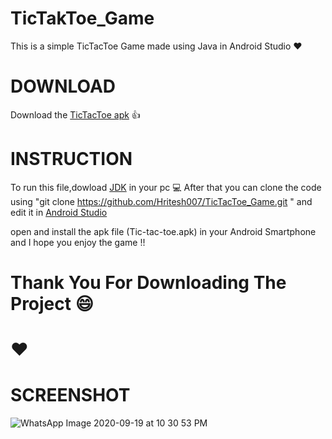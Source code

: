 # TicTakToe_Game
 
 This is a simple TicTacToe Game made using Java in Android Studio :hearts:
 
 # DOWNLOAD
 
 Download the [TicTacToe apk](https://github.com/Hritesh007/TicTacToe_Game/raw/master/app/app-debug.apk)  :+1:
 
 # INSTRUCTION
 
 To run this file,dowload [JDK](https://www.oracle.com/technetwork/java/javase/downloads/jdk11-downloads-5066655.html) in your pc :computer:
 After that you can clone the code using "git clone https://github.com/Hritesh007/TicTacToe_Game.git " and edit it in [Android Studio](https://developer.android.com/studio)
 
 open and install the apk file (Tic-tac-toe.apk) in your Android Smartphone and I hope you enjoy the game !!
 
 # Thank You For Downloading The Project :smile:
 
 # :hearts:
 
 # SCREENSHOT
 ![WhatsApp Image 2020-09-19 at 10 30 53 PM](https://user-images.githubusercontent.com/41838155/93672356-dfe53d80-fac7-11ea-83eb-13a21c1ea762.jpeg)
 

